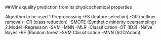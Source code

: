 ##Wine quality prediction from its physicochemical properties

Algorithm to be used
1.Preprocessing
  -FS (feature selection)
  -OR (outliner removal)
  -CR (class reduction)
  -SMOTE (Synthetic minority oversampling)
2.Model
-Regression
  -SVM 
  -MNN
  -MLR
 -Classification
  -DT (ID3)
  -Naïve Bayes
  -RF (Random forest
  -SVM Classification
  -MNN (SGD/Adam)

